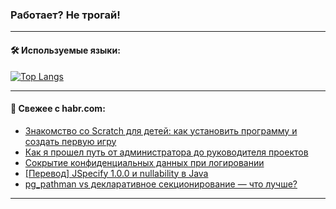 ### Работает? Не трогай!

---
<!--
#### 🛠️ Technical stack:

![Java](https://img.shields.io/badge/Java-informational?logo=Oracle&style=flat&logoColor=white&color=FF4500)
![Kotlin](https://img.shields.io/badge/Kotlin-informational?logo=Kotlin&style=flat&logoColor=white&color=774D97)
![TS](https://img.shields.io/badge/TypeScript-informational?logo=typeScript&style=flat&logoColor=black&color=017acc)
![Python](https://img.shields.io/badge/Python-informational?logo=Python&style=flat&logoColor=black&color=ffdd54) <br>
![Spring](https://img.shields.io/badge/Spring-informational?logo=Spring&style=flat&logoColor=white&color=6DB33F) 
![SpringBoot](https://img.shields.io/badge/SpringBoot-informational?logo=SpringBoot&style=flat&logoColor=white&color=6DB33F)
![Nest](https://img.shields.io/badge/NestJS-informational?logo=NestJS&style=flat&logoColor=white&color=E0234E) 
![NodeJS](https://img.shields.io/badge/NodeJS-informational?logo=node.js&style=flat&logoColor=white&color=70A760)<br>
![PostgreSQL](https://img.shields.io/badge/PostgreSQL-informational?logo=PostgreSQL&style=flat&logoColor=white&color=DAA520)
![MongoDB](https://img.shields.io/badge/MongoDB-informational?logo=MongoDB&style=flat&logoColor=white&color=870000)
![Apache](https://img.shields.io/badge/Apache-informational?logo=apache&style=flat&logoColor=white&color=f74e28)

___ 
-->

#### 🛠️ Используемые языки:

[![Top Langs](https://github-readme-stats-u2qms2cxw-advtsettinggmailcoms-projects.vercel.app/api/top-langs/?username=zloylis&langs_count=10&hide_title=true&title_color=e6edf3&size_weight=0.5&count_weight=0.5&layout=compact&hide_progress=true&hide_border=true&theme=dracula)](https://github.com/zloylis)

<!---


####  :octocat:&nbsp;&nbsp; Статистика:

![GitHub stats](https://github-readme-stats-u2qms2cxw-advtsettinggmailcoms-projects.vercel.app/api?username=zloylis&show_icons=true&hide_border=true&theme=dracula&title_color=e6edf3&include_all_commits=true&count_private=true&hide_rank=false&hide_title=true&rank_icon=github)
-->
---

#### 💬 Свежее с habr.com:

<!-- BLOG-POST-LIST:START -->
- [Знакомство со Scratch для детей: как установить программу и создать первую игру](https://habr.com/ru/companies/pixel_study/articles/838136/?utm_source=habrahabr&utm_medium=rss&utm_campaign=838136)
- [Как я прошел путь от администратора до руководителя проектов](https://habr.com/ru/companies/sigma/articles/837622/?utm_source=habrahabr&utm_medium=rss&utm_campaign=837622)
- [Сокрытие конфиденциальных данных при логировании](https://habr.com/ru/companies/ru_mts/articles/838086/?utm_source=habrahabr&utm_medium=rss&utm_campaign=838086)
- [[Перевод] JSpecify 1.0.0 и nullability в Java](https://habr.com/ru/companies/spring_aio/articles/838044/?utm_source=habrahabr&utm_medium=rss&utm_campaign=838044)
- [pg_pathman vs декларативное секционирование — что лучше?](https://habr.com/ru/companies/gnivc/articles/838090/?utm_source=habrahabr&utm_medium=rss&utm_campaign=838090)
<!-- BLOG-POST-LIST:END -->

---

